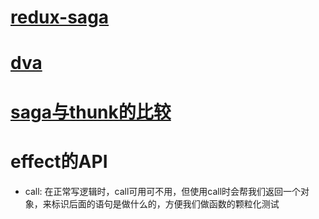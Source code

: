 # [redux-saga](https://redux-saga-in-chinese.js.org/)

# [dva](https://github.com/dvajs/dva/blob/master/README_zh-CN.md)

# [saga与thunk的比较](https://segmentfault.com/a/1190000009928167)


# effect的API

- call: 在正常写逻辑时，call可用可不用，但使用call时会帮我们返回一个对象，来标识后面的语句是做什么的，方便我们做函数的颗粒化测试

